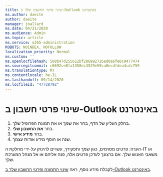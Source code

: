 ```yaml
---
title: שינוי פרטי החשבון שלך ב-Outlook באינטרנט
ms.author: daeite
author: daeite
manager: joallard
ms.date: 04/21/2020
ms.audience: Admin
ms.topic: article
ms.service: o365-administration
ROBOTS: NOINDEX, NOFOLLOW
localization_priority: Normal
ms.custom: ''
ms.openlocfilehash: 508b47d255612bf286992726ad0a6fe0c9477474
ms.sourcegitcommit: c6692ce0fa1358ec3529e59ca0ecdfdea4cdc759
ms.translationtype: MT
ms.contentlocale: he-IL
ms.lasthandoff: 09/14/2020
ms.locfileid: "47728792"
---
```

# <a name="change-account-information-in-outlook-on-the-web"></a>שינוי פרטי חשבון ב-Outlook באינטרנט

1. בחלק העליון של הדף, בחר את שמך או את תמונת הפרופיל שלך.
1. בחר **את החשבון שלי**.
1. בחר **מידע אישי**.
1. שנה או הוסף מידע אודות עצמך.

*הערה:* פרטים מסוימים, כגון שמך ותפקידך, עשויים להינתן על-ידי מחלקת ה-IT או משאבי האנוש שלך. אם ברצונך לעדכן פרטים אלה, פנה אליהם או אל מנהל המערכת שלך.

לקבלת מידע נוסף, ראה [שינוי התמונה ופרטי החשבון שלך ב-Outlook באינטרנט](https://support.office.com/article/b2dbb289-851d-4bed-93c3-3e136f5659ec).